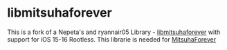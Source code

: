 # libmitsuhaforever

This is a fork of a Nepeta's and ryannair05 Library - [libmitsuhaforever](https://github.com/ryannair05/libmitsuhaforever) with support for iOS 15-16 Rootless. This librarie is needed for [MitsuhaForever](https://github.com/zSaaiq/MitsuhaForever)